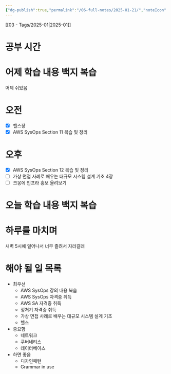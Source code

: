 ```yaml
---
{"dg-publish":true,"permalink":"/06-full-notes/2025-01-21/","noteIcon":""}
---
```


[[03 - Tags/2025-01\|2025-01]]
# 공부 시간
# 어제 학습 내용 백지 복습
어제 쉬었음
# 오전
- [x] 헬스장
- [x] AWS SysOps Section 11 복습 및 정리
# 오후
- [x] AWS SysOps Section 12 복습 및 정리
- [ ] 가상 면접 사례로 배우는 대규모 시스템 설계 기초 4장
- [ ] 크몽에 인프라 홍보 올려보기
# 오늘 학습 내용 백지 복습


# 하루를 마치며
새벽 5시에 일어나서 너무 졸려서 자러갈래

# 해야 될 일 목록
- 최우선
	- AWS SysOps 강의 내용 복습
	- AWS SysOps 자격증 취득
	- AWS SA 자격증 취득
	- 정처기 자격증 취득
	- 가상 면접 사례로 배우는 대규모 시스템 설계 기초
	- 헬스
- 중요함
	- 네트워크
	- 쿠버네티스
	- 데이터베이스
- 하면 좋음
	- 디자인패턴
	- Grammar in use